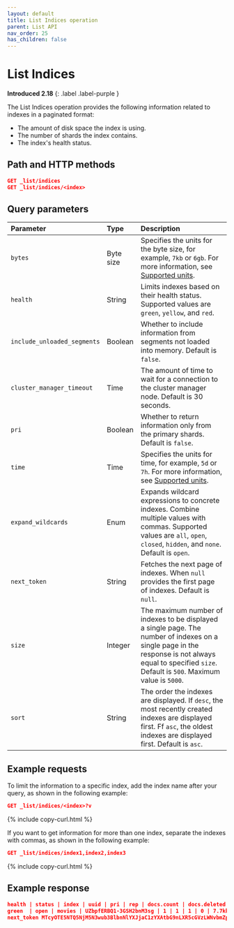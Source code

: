 ```yaml
---
layout: default
title: List Indices operation
parent: List API
nav_order: 25
has_children: false
---
```


# List Indices
**Introduced 2.18**
{: .label .label-purple }

The List Indices operation provides the following information related to indexes in a paginated format: 

- The amount of disk space the index is using. 
- The number of shards the index contains. 
- The index's health status.

## Path and HTTP methods

```json
GET _list/indices
GET _list/indices/<index>
```

## Query parameters

Parameter | Type | Description
:--- | :--- | :---
`bytes` | Byte size | Specifies the units for the byte size, for example, `7kb` or `6gb`. For more information, see [Supported units]({{site.url}}{{site.baseurl}}/opensearch/units/).
`health` | String | Limits indexes based on their health status. Supported values are `green`, `yellow`, and `red`.
`include_unloaded_segments` | Boolean | Whether to include information from segments not loaded into memory. Default is `false`.
`cluster_manager_timeout` | Time | The amount of time to wait for a connection to the cluster manager node. Default is 30 seconds.
`pri` | Boolean | Whether to return information only from the primary shards. Default is `false`.
`time` | Time | Specifies the units for time, for example, `5d` or `7h`. For more information, see [Supported units]({{site.url}}{{site.baseurl}}/opensearch/units/).
`expand_wildcards` | Enum | Expands wildcard expressions to concrete indexes. Combine multiple values with commas. Supported values are `all`, `open`, `closed`, `hidden`, and `none`. Default is `open`.
`next_token` | String | Fetches the next page of indexes. When `null` provides the first page of indexes. Default is `null`. 
`size` | Integer | The maximum number of indexes to be displayed a single page. The number of indexes on a single page in the response is not always equal to specified `size`. Default is `500`. Maximum value is `5000`.
`sort` | String | The order the indexes are displayed. If `desc`, the most recently created indexes are displayed first. Ff `asc`, the oldest indexes are displayed first. Default is `asc`.

## Example requests

To limit the information to a specific index, add the index name after your query, as shown in the following example:

```json
GET _list/indices/<index>?v
```
{% include copy-curl.html %}

If you want to get information for more than one index, separate the indexes with commas, as shown in the following example:

```json
GET _list/indices/index1,index2,index3
```
{% include copy-curl.html %}


## Example response

```json
health | status | index | uuid | pri | rep | docs.count | docs.deleted | store.size | pri.store.size
green  | open | movies | UZbpfERBQ1-3GSH2bnM3sg | 1 | 1 | 1 | 0 | 7.7kb | 3.8kb
next_token MTcyOTE5NTQ5NjM5N3wub3BlbnNlYXJjaC1zYXAtbG9nLXR5cGVzLWNvbmZpZw==
```

